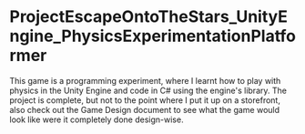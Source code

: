 # ProjectEscapeOntoTheStars_UnityEngine_PhysicsExperimentationPlatformer
This game is a programming experiment, where I learnt how to play with physics in the Unity Engine and code in C# using the engine's library. The project is complete, but not to the point where I put it up on a storefront, also check out the Game Design document to see what the game would look like were it completely done design-wise.
